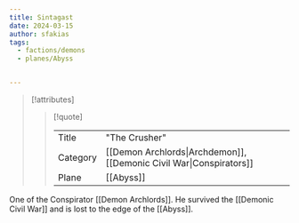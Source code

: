 ```yaml
---
title: Sintagast
date: 2024-03-15
author: sfakias
tags:
  - factions/demons
  - planes/Abyss


---
```

> [!attributes]
> 
> > [!quote]
> >
> > | | |
> > | --- | --- |
> > | Title | "The Crusher" |
> > | Category | [[Demon Archlords\|Archdemon]], [[Demonic Civil War\|Conspirators]] |
> > | Plane | [[Abyss]] |

One of the Conspirator [[Demon Archlords]]. He survived the [[Demonic Civil War]] and is lost to the edge of the [[Abyss]].